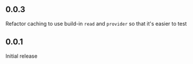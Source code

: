 ## 0.0.3

Refactor caching to use build-in `read` and `provider` so that it's easier to test

## 0.0.1

Initial release
